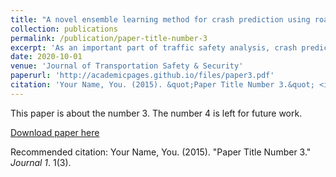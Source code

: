 ```yaml
---
title: "A novel ensemble learning method for crash prediction using road geometric alignments and traffic data"
collection: publications
permalink: /publication/paper-title-number-3
excerpt: 'As an important part of traffic safety analysis, crash prediction models using road geometric alignments and traffic data (CPM-GAs) have been regarded as the most classic way and can be used in stages of road safety evaluation and road operating and management. To improve the predictive performance of tradition CPM-GAs and avoid the overfitting problem of machine learning algorithms, a framework of CPM-GA based on ensemble learning theory and a new ensemble rule for connecting traditional models and machine learning models were proposed in this study. Results of the ensemble learning CPM-GA show that (1) classification and regression tree (CART) is recommended for important variable selection procedure before applying support vector machine (SVM), (2) machine learning models outperformed traditional models significantly in aspects of model fitting and prediction accuracy but are unstable in the sensitivity tests, (3) the new proposed ensemble method of traditional model and machine learning model can effectively improve the accuracy of traditional CPM-GAs by 10%–16% and reduce the variance of machine learning CPM-GAs by 12%–36% simultaneously. Finally, the ensemble method presented in this article may shed light on more research of crash prediction models based on ensemble learning theory.'
date: 2020-10-01
venue: 'Journal of Transportation Safety & Security'
paperurl: 'http://academicpages.github.io/files/paper3.pdf'
citation: 'Your Name, You. (2015). &quot;Paper Title Number 3.&quot; <i>Journal 1</i>. 1(3).'
---
```

This paper is about the number 3. The number 4 is left for future work.

[Download paper here](http://academicpages.github.io/files/paper3.pdf)

Recommended citation: Your Name, You. (2015). "Paper Title Number 3." <i>Journal 1</i>. 1(3).
